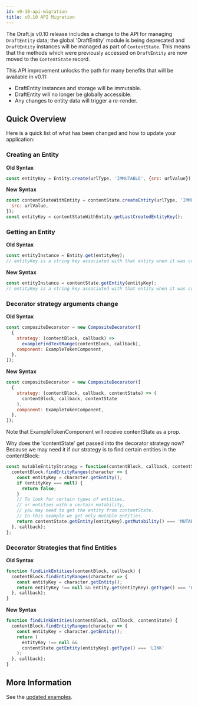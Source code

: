 ```yaml
---
id: v0-10-api-migration 
title: v0.10 API Migration
---
```


The Draft.js v0.10 release includes a change to the API for managing
`DraftEntity` data; the global 'DraftEntity' module is being deprecated and
`DraftEntity` instances will be managed as part of `ContentState`. This means
that the methods which were previously accessed on `DraftEntity` are now moved
to the `ContentState` record.

This API improvement unlocks the path for many benefits that will be available in v0.11:

- DraftEntity instances and storage will be immutable.
- DraftEntity will no longer be globally accessible.
- Any changes to entity data will trigger a re-render.

## Quick Overview

Here is a quick list of what has been changed and how to update your application:

### Creating an Entity

**Old Syntax**

```js
const entityKey = Entity.create(urlType, 'IMMUTABLE', {src: urlValue});
```

**New Syntax**

```js
const contentStateWithEntity = contentState.createEntity(urlType, 'IMMUTABLE', {
  src: urlValue,
});
const entityKey = contentStateWithEntity.getLastCreatedEntityKey();
```

### Getting an Entity

**Old Syntax**

```js
const entityInstance = Entity.get(entityKey);
// entityKey is a string key associated with that entity when it was created
```

**New Syntax**

```js
const entityInstance = contentState.getEntity(entityKey);
// entityKey is a string key associated with that entity when it was created
```

### Decorator strategy arguments change

**Old Syntax**

```js
const compositeDecorator = new CompositeDecorator([
  {
    strategy: (contentBlock, callback) =>
      exampleFindTextRange(contentBlock, callback),
    component: ExampleTokenComponent,
  },
]);
```

**New Syntax**

```js
const compositeDecorator = new CompositeDecorator([
  {
    strategy: (contentBlock, callback, contentState) => (
      contentBlock, callback, contentState
    ),
    component: ExampleTokenComponent,
  },
]);
```

Note that ExampleTokenComponent will receive contentState as a prop.

Why does the 'contentState' get passed into the decorator strategy now? Because we may need it if our strategy is to find certain entities in the contentBlock:

```js
const mutableEntityStrategy = function(contentBlock, callback, contentState) {
  contentBlock.findEntityRanges(character => {
    const entityKey = character.getEntity();
    if (entityKey === null) {
      return false;
    }
    // To look for certain types of entities,
    // or entities with a certain mutability,
    // you may need to get the entity from contentState.
    // In this example we get only mutable entities.
    return contentState.getEntity(entityKey).getMutability() === 'MUTABLE';
  }, callback);
};
```

### Decorator Strategies that find Entities

**Old Syntax**

```js
function findLinkEntities(contentBlock, callback) {
  contentBlock.findEntityRanges(character => {
    const entityKey = character.getEntity();
    return entityKey !== null && Entity.get(entityKey).getType() === 'LINK';
  }, callback);
}
```

**New Syntax**

```js
function findLinkEntities(contentBlock, callback, contentState) {
  contentBlock.findEntityRanges(character => {
    const entityKey = character.getEntity();
    return (
      entityKey !== null &&
      contentState.getEntity(entityKey).getType() === 'LINK'
    );
  }, callback);
}
```

## More Information

See the [updated examples](https://github.com/facebook/draft-js/tree/master/examples/draft-0-10-0).
